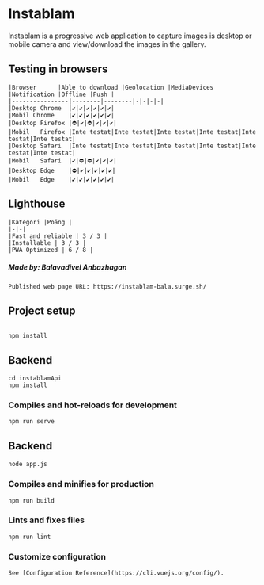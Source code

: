 # Instablam

Instablam is a progressive web application to capture images is desktop or mobile camera and view/download the images in the gallery.

## Testing in browsers
```
|Browser      |Able to download |Geolocation |MediaDevices |Notification |Offline |Push |
|----------------|--------|--------|-|-|-|-|
|Desktop Chrome  |✔️|✔️|✔️|✔️|✔️|✔️|
|Mobil Chrome    |✔️|✔️|✔️|✔️|✔️|✔️|
|Desktop Firefox |⛔|✔️|⛔|✔️|✔️|✔️|
|Mobil   Firefox |Inte testat|Inte testat|Inte testat|Inte testat|Inte testat|Inte testat|
|Desktop Safari  |Inte testat|Inte testat|Inte testat|Inte testat|Inte testat|Inte testat|
|Mobil   Safari  |✔️|⛔|⛔|✔️|✔️|✔️|
|Desktop Edge    |⛔|✔️|✔️|✔️|✔️|✔️|
|Mobil   Edge    |✔️|✔️|✔️|✔️|✔️|✔️|
```


## Lighthouse
```
|Kategori |Poäng |
|-|-|
|Fast and reliable | 3 / 3 |
|Installable | 3 / 3 |
|PWA Optimized | 6 / 8 |
```


##### Made by: Balavadivel Anbazhagan
```
Published web page URL: https://instablam-bala.surge.sh/
```


## Project setup
```

npm install
```
## Backend
```
cd instablamApi
npm install
```

### Compiles and hot-reloads for development
```
npm run serve
```
## Backend
```
node app.js
```
### Compiles and minifies for production
```
npm run build
```

### Lints and fixes files
```
npm run lint
```

### Customize configuration
```
See [Configuration Reference](https://cli.vuejs.org/config/).
```

